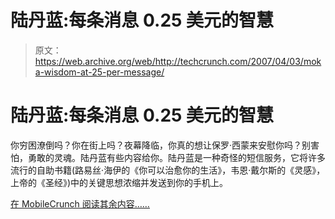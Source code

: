 # 陆丹蓝:每条消息 0.25 美元的智慧

> 原文：<https://web.archive.org/web/http://techcrunch.com/2007/04/03/moka-wisdom-at-25-per-message/>

# 陆丹蓝:每条消息 0.25 美元的智慧

你穷困潦倒吗？你在街上吗？夜幕降临，你真的想让保罗·西蒙来安慰你吗？别害怕，勇敢的灵魂。陆丹蓝有些内容给你。陆丹蓝是一种奇怪的短信服务，它将许多流行的自助书籍(路易丝·海伊的《你可以治愈你的生活》，韦恩·戴尔斯的《灵感》，上帝的《圣经》)中的关键思想浓缩并发送到你的手机上。

[在 MobileCrunch 阅读其余内容……](https://web.archive.org/web/20130628151856/http://mobilecrunch.com/2007/04/03/moka-all-the-worlds-wisdom-in-160-characters-or-less/)
